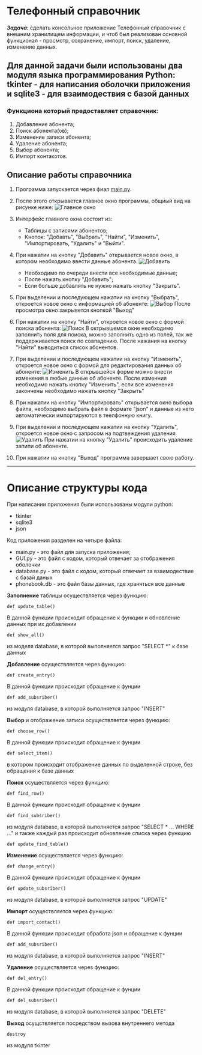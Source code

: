 # Телефонный справочник

_**Задача:**_
сделать консольное приложение Телефонный справочник с внешним хранилищем информации, и чтоб был реализован основной функционал - просмотр, сохранение, импорт, поиск, удаление, изменение данных.

## Для данной задачи были использованы два модуля языка программирования Python: tkinter - для написания оболочки приложения и sqlite3 - для взаимодествия с базой данных

### Функциона который предоставляет справочник:
1. Добавление абонента;
2. Поиск абонента(ов);
3. Изменение записи абонента;
4. Удаление абонента;
5. Выбор абонента;
6. Импорт контакотов.

## Описание работы справочника

1. Программа запускается через фиал [main.py](/main.py).
2. После этого открывается главное окно программы, общиый вид на рисунке ниже:
![Главное окно](/Img/main.PNG)

3. Интерфейс главного окна состоит из:
    - Таблицы с записями абонентов;
    - Кнопок: "Добавть", "Выбрать", "Найти", "Изменить", "Импортировать, "Удалить" и "Выйти".

4. При нажатии на кнопку "Добавить" открывается новое окно, в котором необходимо ввести данные абонента.
 ![Добавить](/Img/add.PNG)
    - Необходимо по очереди внести все необходимые данные;
    - После нажать кнопку "Добавить";
    - Если больше добавлять не нужно нажать кнопку "Закрыть".

5. При выделении и последующем нажатии на кнопку "Выбрать", откроется новое окно с информацией об абоненте:
![Выбор](/Img/view.PNG)
После просмотра окно закрывется кнопкой "Выход"
6. При нажатии на кнопку "Найти", откроется новое окно с формой поиска абонента:
![Поиск](/Img/find.PNG)
В октрывшемся окне необходимо заполнить поля для поиска, можно заполнить одно из полей, так же поддерживается поиск по совпадению. После нажания на кнопку "Найти" выводиться список абонентов.
7. При выделении и последующем нажатии на кнопку "Изменить", откроется новое окно с формой для редактирования данных об абоненте:
![Изменить](/Img/change.PNG)
В открывшейся форме можно внести изменения в любые данные об абоненте. После изменния необходимо нажать кнопку "Изменить", если все изменения закончены необходимо нажать кнопку "Закрыть"
8. При нажатии на кнопку "Импортировать" открывается окно выбора файла, необходимо выбрать файл в формате "json" и данные из него автоматически импортируются в теелфонную книгу.
9. При выделении и последующем нажатии на кнопку "Удалить", откроется новое окно с запросом на подтвеждения удаления
![Удалить](/Img/del.PNG)
При нажатии на кнопку "Удалить" происходить удаление запипи об абоненте.
10. При нажатии на кнопку "Выход" программа завершает свою работу.

---

# Описание структуры кода

При написании приложения были использованы модули python:
- tkinter
- sqlite3
- json

Код приложения разделен на четыре файла: 
- main.py - это файл для запуска приложения;
- GUI.py - это файл с кодом, который отвечает за отображения оболочки
- database.py - это файл с кодом, который отвечает за взаимодествие с базай даных
- phonebook.db - это файл базы данных, где храняться все данные

**Заполнение** таблицы осуществляется через функцию:
```
def update_table()
```
В данной функции происходит обращение к функции и обновление данных при их добавлении
```
def show_all()
```
из модeля database, в которой выполняется запрос "SELECT *" к базе данных

**Добавление** осуществляется через функцию:
```
def create_entry()
```
В данной функции происходит обращение к фунции
```
def add_subsriber()
```
из модуля database, в которой выполняется запрос "INSERT"

**Выбор** и отображение записи осуществляется через функцию:
```
def choose_row()
```
В данной функции происходит обращение к фунции
```
def select_item()
```
в котором происходит отображение данных по выделенной строке, без обращения к базе данных

**Поиск** осуществляется через функцию:
```
def find_row()
```
В данной функции происходит обращение к фунции
```
def find_subsriber()
```
из модуля database, в которой выполняется запрос "SELECT * ... WHERE ..." и также каждый раз происходит обновление списка через функцию
```
def update_find_table()
```

**Изменение** осуществляется через функцию:
```
def change_entry()
```
В данной функции происходит обращение к фунции
```
def update_subsriber()
```
из модуля database, в которой выполняется запрос "UPDATE"

**Импорт** осуществляется через функцию:
```
def import_contact()
```
В данной функции происходит обработа json и обращение к фунции
```
def add_subsriber()
```
из модуля database, в которой выполняется запрос "INSERT"

**Удаление** осуществляется через функцию:
```
def del_entry()
```
В данной функции происходит обращение к фунции
```
def del_subsriber()
```
из модуля database, в которой выполняется запрос "DELETE"

**Выход** осущствляется посредством вызова внутреннего метода 
```
destroy
```
из модуля tkinter




